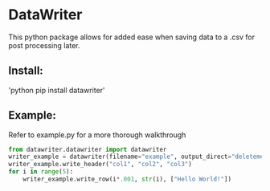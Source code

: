# DataWriter 
This python package allows for added ease when saving data to a .csv for post processing later.  

## Install:
'python pip install datawriter'

## Example:
Refer to example.py for a more thorough walkthrough
```python
from datawriter.datawriter import datawriter
writer_example = datawriter(filename="example", output_direct="deleteme", replace_file=True)
writer_example.write_header("col1", "col2", "col3")
for i in range(5):
    writer_example.write_row(i*.001, str(i), ["Hello World!"])
```
